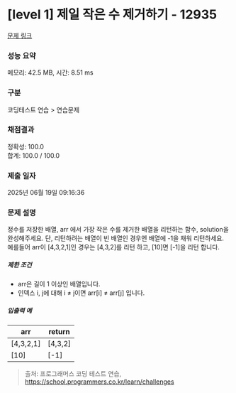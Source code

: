 # [level 1] 제일 작은 수 제거하기 - 12935 

[문제 링크](https://school.programmers.co.kr/learn/courses/30/lessons/12935) 

### 성능 요약

메모리: 42.5 MB, 시간: 8.51 ms

### 구분

코딩테스트 연습 > 연습문제

### 채점결과

정확성: 100.0<br/>합계: 100.0 / 100.0

### 제출 일자

2025년 06월 19일 09:16:36

### 문제 설명

<p>정수를 저장한 배열, arr 에서 가장 작은 수를 제거한 배열을 리턴하는 함수, solution을 완성해주세요. 단, 리턴하려는 배열이 빈 배열인 경우엔 배열에 -1을 채워 리턴하세요. 예를들어 arr이 [4,3,2,1]인 경우는 [4,3,2]를 리턴 하고, [10]면 [-1]을 리턴 합니다.</p>

<h5>제한 조건</h5>

<ul>
<li>arr은 길이 1 이상인 배열입니다.</li>
<li>인덱스 i, j에 대해 i ≠ j이면 arr[i] ≠ arr[j] 입니다.</li>
</ul>

<h5>입출력 예</h5>
<table class="table">
        <thead><tr>
<th>arr</th>
<th>return</th>
</tr>
</thead>
        <tbody><tr>
<td>[4,3,2,1]</td>
<td>[4,3,2]</td>
</tr>
<tr>
<td>[10]</td>
<td>[-1]</td>
</tr>
</tbody>
      </table>

> 출처: 프로그래머스 코딩 테스트 연습, https://school.programmers.co.kr/learn/challenges